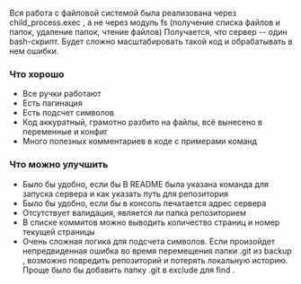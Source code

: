 Вся работа с файловой системой была реализована через child_process.exec , а не через модуль fs (получение списка файлов и папок, удаление папок, чтение файлов)
Получается, что сервер -- один bash-скрипт. Будет сложно масштабировать такой код и обрабатывать в нем ошибки.
### Что хорошо
- Все ручки работают
- Есть пагинация
- Есть подсчет символов
- Код аккуратный, грамотно разбито на файлы, всё вынесено в переменные и конфиг
- Много полезных комментариев в коде с примерами команд
### Что можно улучшить
- Было бы удобно, если бы В README была указана команда для запуска сервера и как указать путь для репозитория
- Было бы удобно, если бы в консоль печатается адрес сервера
- Отсутствует валидация, является ли папка репозиторием
- В списке коммитов можно выводить количество страниц и номер текущей страницы
- Очень сложная логика для подсчета символов. Если произойдет непредвиденная ошибка во время перемещения папки .git из backup , возможно повредить репозиторий и потерять локальную историю. Проще было бы добавить папку .git в exclude для find .